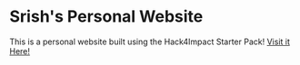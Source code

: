 # Srish's Personal Website
This is a personal website built using the Hack4Impact Starter Pack!
[Visit it Here!](https://srishmaulik.github.io)